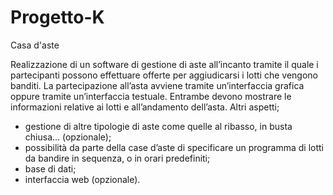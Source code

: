 # Progetto-K
Casa d'aste

Realizzazione di un software di gestione di aste all’incanto tramite il
quale i partecipanti possono effettuare offerte per aggiudicarsi i lotti
che vengono banditi. La partecipazione all’asta avviene tramite
un’interfaccia grafica oppure tramite un’interfaccia testuale.
Entrambe devono mostrare le informazioni relative ai lotti e
all’andamento dell’asta. Altri aspetti;
- gestione di altre tipologie di aste come quelle al ribasso, in busta
chiusa... (opzionale);
- possibilità da parte della case d’aste di specificare un programma di
lotti da bandire in sequenza, o in orari predefiniti;
- base di dati;
- interfaccia web (opzionale).
